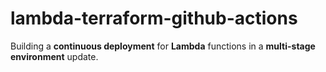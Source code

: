# lambda-terraform-github-actions 

Building a **continuous deployment** for **Lambda** functions in a **multi-stage environment** update.

